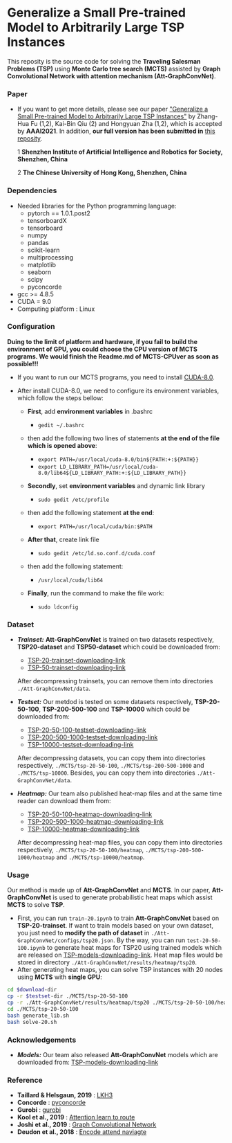 # Generalize a Small Pre-trained Model to Arbitrarily Large TSP Instances

This reposity is the source code for solving the **Traveling Salesman Problems (TSP)** using **Monte Carlo tree search (MCTS)** assisted by **Graph Convolutional Network with attention mechanism (Att-GraphConvNet)**.

### Paper

* If you want to get more details, please see our paper ["Generalize a Small Pre-trained Model to Arbitrarily Large TSP Instances"](https://arxiv.org/abs/2012.10658) by Zhang-Hua Fu (1,2), Kai-Bin Qiu (2) and Hongyuan Zha (1,2), which is accepted by **AAAI2021**. In addition, **our full version has been submitted in** [this reposity](https://github.com/Spider-scnu/TSP/blob/master/Generalize%20a%20Small%20Pre-trained%20Model%20to%20Arbitrarily%20Large%20TSP%20Instances%20---%20Full%20version.pdf). 

   1 **Shenzhen Institute of Artificial Intelligence and Robotics for Society, Shenzhen, China**

   2 **The Chinese University of Hong Kong, Shenzhen, China**

### Dependencies

* Needed libraries for the Python programming language:
  * pytorch == 1.0.1.post2
  * tensorboardX
  * tensorboard
  * numpy
  * pandas
  * scikit-learn
  * multiprocessing
  * matplotlib
  * seaborn
  * scipy
  * pyconcorde
* gcc >= 4.8.5
* CUDA = 9.0
* Computing platform : Linux



### Configuration

**Duing to the limit of platform and hardware, if you fail to build the environment of GPU, you could choose the CPU version of MCTS programs. We would finish the Readme.md of MCTS-CPUver as soon as possible!!!** 

* If you want to run our MCTS programs, you need to install [CUDA-8.0](https://developer.nvidia.com/cuda-80-ga2-download-archive).
* After install CUDA-8.0, we need to configure its environment variables, which follow the steps bellow:

  * **First**, add **environment variables** in .bashrc

     * `gedit ~/.bashrc`
  * then add the following two lines of statements **at the end of the file which is opened above**:
     * `export PATH=/usr/local/cuda-8.0/bin${PATH:+:${PATH}}`
     * `export LD_LIBRARY_PATH=/usr/local/cuda-8.0/lib64${LD_LIBRARY_PATH:+:${LD_LIBRARY_PATH}}`
  * **Secondly**, set **environment variables** and dynamic link library
     * `sudo gedit /etc/profile`
  * then add the following statement **at the end**:
     * `export PATH=/usr/local/cuda/bin:$PATH`
  * **After that**, create link file
       * `sudo gedit /etc/ld.so.conf.d/cuda.conf`
  * then add the following statement:
     * `/usr/local/cuda/lib64`
  * **Finally**, run the command to make the file work:
     * `sudo ldconfig`


### Dataset

* ***Trainset:*** **Att-GraphConvNet** is trained on two datasets respectively, **TSP20-dataset** and **TSP50-dataset** which could be downloaded from:

  * [TSP-20-trainset-downloading-link](https://drive.google.com/file/d/1zfk5k4mIuSu8wZqZl9Zly5P9xnqPs8Bv/view?usp=sharing)
  * [TSP-50-trainset-downloading-link](https://drive.google.com/file/d/1VObdGvYa4k_QfrLPpYIO-tnKU431yRap/view?usp=sharing)

  After decompressing trainsets, you can remove them into directories `./Att-GraphConvNet/data`.

* ***Testset:*** Our metdod is tested on some datasets respectively, **TSP-20-50-100**, **TSP-200-500-100** and **TSP-10000** which could be downloaded from:
  * [TSP-20-50-100-testset-downloading-link](https://drive.google.com/file/d/1lmQh1SYFlcaEcvWdKZBs30GyYL-m21nb/view?usp=sharing)
  * [TSP-200-500-1000-testset-downloading-link](https://drive.google.com/file/d/10vIDikHjvJ4WjpU3VXrIshhl6iVwohIh/view?usp=sharing)
  * [TSP-10000-testset-downloading-link](https://drive.google.com/file/d/1u0jvUSbU-cO0oXOt_JyyXElUtE9uWvNg/view?usp=sharing)

  After decompressing datasets, you can copy them into directories respectively, `./MCTS/tsp-20-50-100`, `./MCTS/tsp-200-500-1000` and `./MCTS/tsp-10000`. Besides, you can copy them into directories `./Att-GraphConvNet/data`.

* ***Heatmap:*** Our team also published heat-map files and at the same time reader can download them from:

  * [TSP-20-50-100-heatmap-downloading-link](https://drive.google.com/file/d/1ApYBCWC-6YSH2dShHjPNwVJ7v84NuQPa/view?usp=sharing)
  * [TSP-200-500-1000-heatmap-downloading-link](https://drive.google.com/file/d/1HUp-IDM077Xx11U8fJxmPGPJNnLwYxbT/view?usp=sharing)
  * [TSP-10000-heatmap-downloading-link](https://drive.google.com/file/d/1X343yGbhJ5ytErAuTCQil1AZazTzm5u_/view?usp=sharing)

  After decompressing heat-map files, you can copy them into directories respectively, `./MCTS/tsp-20-50-100/heatmap`, `./MCTS/tsp-200-500-1000/heatmap` and `./MCTS/tsp-10000/heatmap`. 

### Usage

Our method is made up of **Att-GraphConvNet** and **MCTS**. In our paper, **Att-GraphConvNet** is used to generate probabilistic heat maps which assist **MCTS** to solve **TSP**. 

* First, you can run `train-20.ipynb` to train **Att-GraphConvNet** based on **TSP-20-trainset**. If want to train models based on your own dataset,  you just need to **modify the path of dataset** in `./Att-GraphConvNet/configs/tsp20.json`. By the way, you can run `test-20-50-100.ipynb` to generate heat maps for TSP20 using trained models which are released on [TSP-models-downloading-link](https://drive.google.com/file/d/1CXckcsThmJQNfhPGvJJ-oRhvo_vVp1d4/view?usp=sharing). Heat map files would be stored in directory `./Att-GraphConvNet/results/heatmap/tsp20`.  
* After generating heat maps, you can solve TSP instances with 20 nodes using **MCTS** with **single GPU**:

```bash
cd $download-dir 
cp -r $testset-dir ./MCTS/tsp-20-50-100
cp -r ./Att-GraphConvNet/results/heatmap/tsp20 ./MCTS/tsp-20-50-100/heatmap
cd ./MCTS/tsp-20-50-100
bash generate_lib.sh
bash solve-20.sh
```

### Acknowledgements

* ***Models:*** Our team also released **Att-GraphConvNet** models which are downloaded from: [TSP-models-downloading-link](https://drive.google.com/file/d/1CXckcsThmJQNfhPGvJJ-oRhvo_vVp1d4/view?usp=sharing)

### Reference

* **Taillard & Helsgaun, 2019** : [LKH3](<http://akira.ruc.dk/~keld/research/LKH-3/>)
* **Concorde** : [pyconcorde](<https://github.com/jvkersch/pyconcorde>)
* **Gurobi** : [gurobi](https://www.gurobi.com/documentation/9.0/examples/tsp_py.html)
* **Kool et al., 2019** : [Attention learn to route](<https://github.com/wouterkool/attention-learn-to-route>)
* **Joshi et al., 2019** : [Graph Convolutional Network](<https://github.com/chaitjo/graph-convnet-tsp> )
* **Deudon et al., 2018** : [Encode attend naviagte](<https://github.com/MichelDeudon/encode-attend-navigate>)



[^1,2]: 
[^2]: 
